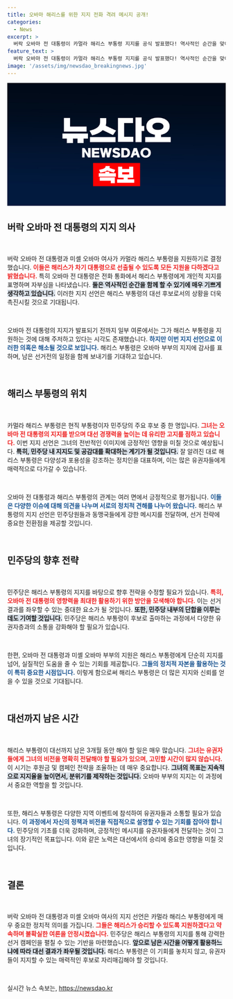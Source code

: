 ```yaml
---
title: 오바마 해리스를 위한 지지 전화 격려 메시지 공개!
categories:
  - News
excerpt: >
  버락 오바마 전 대통령이 카멀라 해리스 부통령 지지를 공식 발표했다! 역사적인 순간을 맞이한 두 사람의 통화 영상 공개로 민주당 대선 후보로서 해리스의 입지가 더욱 확고해졌다.
feature_text: >
  버락 오바마 전 대통령이 카멀라 해리스 부통령 지지를 공식 발표했다! 역사적인 순간을 맞이한 두 사람의 통화 영상 공개로 민주당 대선 후보로서 해리스의 입지가 더욱 확고해졌다.
image: '/assets/img/newsdao_breakingnews.jpg'
---
```


<p><img src="/assets/img/newsdao_breakingnews.jpg" alt="bookingtag 속보" /></p>

<h2 data-ke-size="size26">버락 오바마 전 대통령의 지지 의사</h2>

<p data-ke-size="size16">&nbsp;</p>

<p>버락 오바마 전 대통령과 미셸 오바마 여사가 카멀라 해리스 부통령을 지원하기로 결정했습니다. <b><span style="color: #ee2323;">이들은 해리스가 차기 대통령으로 선출될 수 있도록 모든 지원을 다하겠다고 밝혔습니다.</span></b> 특히 오바마 전 대통령은 전화 통화에서 해리스 부통령에게 개인적 지지를 표명하며 자부심을 나타냈습니다. <b><span style="background-color: #21538527;">둘은 역사적인 순간을 함께 할 수 있기에 매우 기쁘게 생각하고 있습니다.</span></b> 이러한 지지 선언은 해리스 부통령의 대선 후보로서의 상황을 더욱 촉진시킬 것으로 기대됩니다.</p>

<p data-ke-size="size16">&nbsp;</p>

<p>오바마 전 대통령의 지지가 발표되기 전까지 일부 여론에서는 그가 해리스 부통령을 지원하는 것에 대해 주저하고 있다는 시각도 존재했습니다. <b><span style="color: #1a5490;">하지만 이번 지지 선언으로 이러한 의혹은 해소될 것으로 보입니다.</span></b> 해리스 부통령은 오바마 부부의 지지에 감사를 표하며, 남은 선거전의 일정을 함께 보내기를 기대하고 있습니다.</p>

<p data-ke-size="size16">&nbsp;</p>

<h2 data-ke-size="size26">해리스 부통령의 위치</h2>

<p data-ke-size="size16">&nbsp;</p>

<p>카멀라 해리스 부통령은 현직 부통령이자 민주당의 주요 후보 중 한 명입니다. <b><span style="color: #ee2323;">그녀는 오바마 전 대통령의 지지를 받으며 대선 경쟁력을 높이는 데 유리한 고지를 점하고 있습니다.</span></b> 이번 지지 선언은 그녀의 전반적인 이미지에 긍정적인 영향을 미칠 것으로 예상됩니다. <b><span style="background-color: #21538527;">특히, 민주당 내 지지도 및 공감대를 확대하는 계기가 될 것입니다.</span></b> 잘 알려진 대로 해리스 부통령은 다양성과 포용성을 강조하는 정치인을 대표하며, 이는 많은 유권자들에게 매력적으로 다가갈 수 있습니다.</p>

<p data-ke-size="size16">&nbsp;</p>

<p>오바마 전 대통령과 해리스 부통령의 관계는 여러 면에서 긍정적으로 평가됩니다. <b><span style="color: #1a5490;">이들은 다양한 이슈에 대해 의견을 나누며 서로의 정치적 견해를 나누어 왔습니다.</span></b> 해리스 부통령의 지지 선언은 민주당원들과 동맹국들에게 강한 메시지를 전달하며, 선거 전략에 중요한 전환점을 제공할 것입니다.</p>

<p data-ke-size="size16">&nbsp;</p>

<h2 data-ke-size="size26">민주당의 향후 전략</h2>

<p data-ke-size="size16">&nbsp;</p>

<p>민주당은 해리스 부통령의 지지를 바탕으로 향후 전략을 수정할 필요가 있습니다. <b><span style="color: #ee2323;">특히, 오바마 전 대통령의 영향력을 최대한 활용하기 위한 방안을 모색해야 합니다.</span></b> 이는 선거 결과를 좌우할 수 있는 중대한 요소가 될 것입니다. <b><span style="background-color: #21538527;">또한, 민주당 내부의 단합을 이루는 데도 기여할 것입니다.</span></b> 민주당은 해리스 부통령이 후보로 출마하는 과정에서 다양한 유권자층과의 소통을 강화해야 할 필요가 있습니다.</p>

<p data-ke-size="size16">&nbsp;</p>

<p>한편, 오바마 전 대통령과 미셸 오바마 부부의 지원은 해리스 부통령에게 단순히 지지를 넘어, 실질적인 도움을 줄 수 있는 기회를 제공합니다. <b><span style="color: #1a5490;">그들의 정치적 자본을 활용하는 것이 특히 중요한 시점입니다.</span></b> 이렇게 함으로써 해리스 부통령은 더 많은 지지와 신뢰를 얻을 수 있을 것으로 기대됩니다.</p>

<p data-ke-size="size16">&nbsp;</p>

<h2 data-ke-size="size26">대선까지 남은 시간</h2>

<p data-ke-size="size16">&nbsp;</p>

<p>해리스 부통령이 대선까지 남은 3개월 동안 해야 할 일은 매우 많습니다. <b><span style="color: #ee2323;">그녀는 유권자들에게 그녀의 비전을 명확히 전달해야 할 필요가 있으며, 고민할 시간이 많지 않습니다.</span></b> 이 시기는 후원금 및 캠페인 전략을 조율하는 데 매우 중요합니다. <b><span style="background-color: #21538527;">그녀의 목표는 지속적으로 지지율을 높이면서, 분위기를 제작하는 것입니다.</span></b> 오바마 부부의 지지는 이 과정에서 중요한 역할을 할 것입니다.</p>

<p data-ke-size="size16">&nbsp;</p>

<p>또한, 해리스 부통령은 다양한 지역 이벤트에 참석하여 유권자들과 소통할 필요가 있습니다. <b><span style="color: #1a5490;">이 과정에서 자신의 정책과 비전을 직접적으로 설명할 수 있는 기회를 잡아야 합니다.</span></b> 민주당의 기초를 더욱 강화하며, 긍정적인 메시지를 유권자들에게 전달하는 것이 그녀의 장기적인 목표입니다. 이와 같은 노력은 대선에서의 승리에 중요한 영향을 미칠 것입니다.</p>

<p data-ke-size="size16">&nbsp;</p>

<h2 data-ke-size="size26">결론</h2>

<p data-ke-size="size16">&nbsp;</p>

<p>버락 오바마 전 대통령과 미셸 오바마 여사의 지지 선언은 카멀라 해리스 부통령에게 매우 중요한 정치적 의미를 가집니다. <b><span style="color: #ee2323;">그들은 해리스가 승리할 수 있도록 지원하겠다고 약속하며 불확실한 여론을 안정시켰습니다.</span></b> 민주당은 해리스 부통령의 지지를 통해 강력한 선거 캠페인을 펼칠 수 있는 기반을 마련했습니다. <b><span style="background-color: #21538527;">앞으로 남은 시간을 어떻게 활용하느냐에 따라 대선 결과가 좌우될 것입니다.</span></b> 해리스 부통령은 이 기회를 놓치지 않고, 유권자들이 지지할 수 있는 매력적인 후보로 자리매김해야 할 것입니다.</p>

<p data-ke-size="size16">&nbsp;</p>
실시간 뉴스 속보는, <a href="https://newsdao.kr" rel="dofollow">https://newsdao.kr</a>


